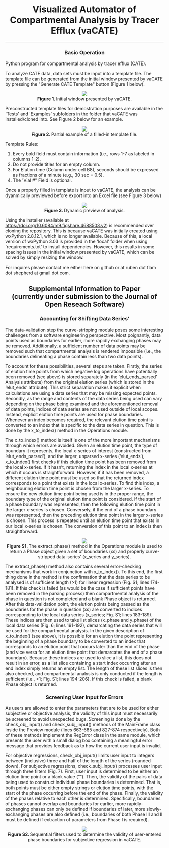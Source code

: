 <h1 align='center'>Visualized Automator of<br> Compartmental Analysis by Tracer Efflux (vaCATE)</h1>

___


<h3 align='center'>Basic Operation</h2

Python program for compartmental analysis by tracer efflux (CATE).

To analyze CATE data, data sets must be input into a template file. The template file can be generated from the initial window presented by vaCATE by pressing the "Generate CATE Template" button (Figure 1 below).

<p align="center">
<img src="https://github.com/rubenflamshepherd/vaCATE/blob/master/Images/Figure%201.png">
<br><b>Figure 1. </b>Initial window presented by vaCATE.<br>
</p>

Preconstructed template files for demostration purposes are available in the 'Tests' and 'Examples' subfolders in the folder that vaCATE was installed/cloned into. See Figure 2 below for an example.

<p align="center">
<img src="https://github.com/rubenflamshepherd/vaCATE/blob/master/Images/Figure%202.png">
<br><b>Figure 2. </b>Partial example of a filled-in template file.<br>
</p>

Template Rules:
1) Every bold field must contain information (i.e., rows 1-7 as labeled in columns 1-2).
3) Do not provide titles for an empty column.
4) For Elution time (Column under cell B8), seconds should be expressed as fractions of a minute (e.g., 30 sec = 0.5).
5) The 'Vial #" Field is optional.

Once a properly filled in template is input to vaCATE, the analysis can be dyanmically previewed before export into an Excel file (see Figure 3 below)

<p align="center">
<img src="https://github.com/rubenflamshepherd/vaCATE/blob/master/Images/Figure%204.png">
<br><b>Figure 3. </b>Dynamic preview of analysis.<br>
</p>

Using the installer (available at https://doi.org/10.6084/m9.figshare.4688503.v2) is recommended over cloning the repository. This is because vaCATE was initially created using wxPython 2.8.12.1, which is no longer available. Because of this, a local version of wxPython 3.03 is provided in the 'local' folder when using 'requirements.txt' to install dependencies. However, this results in some spacing issues in the initial window presented by vaCATE, which can be solved by simply resizing the window.

For inquires please contact me either here on github or at ruben dot flam dot shepherd at gmail dot com.

<h2 align='center'>Supplemental Information to Paper<br>(currently under submission to the Journal of Open Reseach Software)</h2>

<h3 align='center'>Accounting for Shifting Data Series’</h3>

The data-validation step the curve-stripping module poses some interesting challenges from a software engineering perspective. Most poignantly, data points used as boundaries for earlier, more rapidly exchanging phases may be removed. Additionally, a sufficient number of data points may be removed such that compartmental analysis is rendered impossible (i.e., the boundaries delineating a phase contain less than two data points).

To account for these possibilities, several steps are taken. Firstly, the series of elution time points from which negative log operations have potentially been removed (see above) is stored separately (in the ‘elut_ends_parsed’ Analysis attribute) from the original elution series (which is stored in the ‘elut_ends’ attribute). This strict separation makes it explicit when calculations are using a data series that may be missing expected points. Secondly, as the range and contents of the data series being used can vary depending on the phase being examined and the aforementioned removal of data points, indices of data series are not used outside of local scopes. Instead, explicit elution time points are used for phase boundaries. Whenever an index becomes required, the relevant elution time point is converted to an index that is specific to the data series in question. This is done by the x_to_index() method in the Operations module.

The x_to_index() method is itself is one of the more important mechanisms through which errors are avoided. Given an elution time point, the type of boundary it represents, the local x-series of interest (constructed from ‘elut_ends_parsed’), and the larger, unparsed x-series (‘elut_ends’), x_to_index() first checks if this elution time point has been removed from the local x-series. If it hasn’t, returning the index in the local x-series at which it occurs is straightforward. However, if it has been removed, a different elution time point must be used so that the returned index corresponds to a point that exists in the local x-series. To find this index, a neighbouring elution time point is chosen from the larger x-series. To ensure the new elution time point being used is in the proper range, the boundary type of the original elution time point is considered. If the start of a phase boundary was represented, then the following elution time point in the larger x-series is chosen. Conversely, if the end of a phase boundary was represented, then the preceding elution time point in the larger x-series is chosen. This process is repeated until an elution time point that exists in our local x-series is chosen. The conversion of this point to an index is then straightforward.

<p align="center">
<img src="https://github.com/rubenflamshepherd/vaCATE/blob/master/Images/Figure%20S1.png">
<br><b>Figure S1. </b>The extract_phase() method in the Operations module is used to return a Phase object given a set of boundaries (xs) and properly curve-stripped data-series’ (x_series and y_series).<br>
</p>

The extract_phase() method also contains several error-checking mechanisms that work in conjunction with x_to_index(). To this end, the first thing done in the method is the confirmation that the data series to be analysed is of sufficient length (>1) for linear regression (Fig. S1; lines 174-181). If this check is failed (as would be the case if sufficient points have been removed in the parsing process) then compartmental analysis of the phase in question is not completed and a blank Phase object is returned. After this data-validation point, the elution points being passed as the boundaries for the phase in question (xs) are converted to indices corresponding to the local data series (x_series; Fig. S1; lines 183-189). These indices are then used to take list slices (x_phase and y_phase) of the local data series (Fig. 6; lines 191-192), demarcating the data series that will be used for the compartmental analysis. In the given description of x_to_index() (see above), it is possible for an elution time point representing the beginning of a phase boundary to be converted to an index that corresponds to an elution point that occurs later than the end of the phase (and vice versa for an elution time point that demarcates the end of a phase boundary). Because these indices are used to slice a list, this does not result in an error, as a list slice containing a start index occurring after an end index simply returns an empty list. The length of these list slices is then also checked, and compartmental analysis is only conducted if the length is sufficient (i.e., >1; Fig. S1; lines 194-206). If this check is failed, a blank Phase object is returned.

<h3 align='center'>Screening User Input for Errors</h3>

As users are allowed to enter the parameters that are to be used for either subjective or objective analysis, the validity of this input must necessarily be screened to avoid unexpected bugs.  Screening is done by the check_obj_input() and check_subj_input() methods of the MainFrame class inside the Preview module (lines 663-685 and 827-874 respectively). Both of these methods implement the RegError class in the same module, which presents the user with a small dialog box containing a meaningful error message that provides feedback as to how the current user input is invalid.

For objective regressions, check_obj_input() limits user input to integers between (inclusive) three and half of the length of the series (rounded down). For subjective regressions, check_subj_input() processes user input through three filters (Fig. 7). First, user input is determined to be either an elution time point or a blank value (“”). Then, the validity of the pairs of data being used to construct individual phase boundaries is determined. That is, both points must be either empty strings or elution time points, with the start of the phase occurring before the end of the phase. Finally, the validity of the phases relative to each other is determined. Specifically, boundaries of phases cannot overlap and boundaries for earlier, more rapidly-exchanging phases can only be defined if boundaries of later, more slowly-exchanging phases are also defined (i.e., boundaries of both Phase III and II must be defined if extraction of parameters from Phase I is required). 

<p align="center">
<img src="https://github.com/rubenflamshepherd/vaCATE/blob/master/Images/Figure%20S2.png">
<br><b>Figure S2. </b>Sequential filters used to determine the validity of user-entered phase boundaries 
for subjective regression in vaCATE.<br>
</p>

